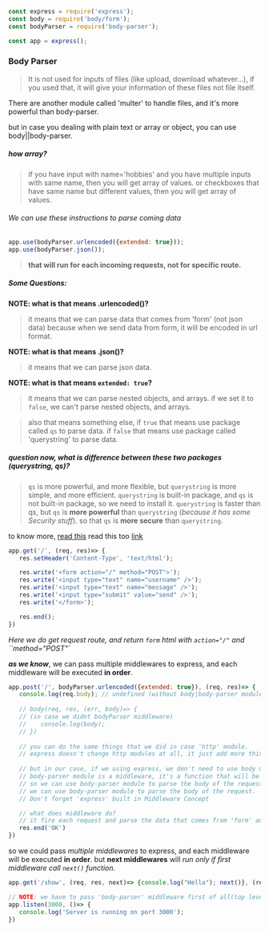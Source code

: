 ```js
const express = require('express');
const body = require('body/form');
const bodyParser = require('body-parser');

const app = express();

```
### Body Parser
> It is not used for inputs of files (like upload, download whatever...), if you used that, it will give your information of these files not file itself.

There are another module called 'multer' to handle files, and it's more powerful than body-parser.

but in case you dealing with plain text or array or object, you can use body||body-parser.

##### how array?
> if you have input with name='hobbies' and you have multiple inputs with same name, then you will get array of values.
> or checkboxes that have same name but different values, then you will get array of values.

###### We can use these instructions to parse coming data
```js
app.use(bodyParser.urlencoded({extended: true}));
app.use(bodyParser.json());
```
> __that will run for each incoming requests, not for specific route.__

##### Some Questions:
__NOTE: what is that means .urlencoded()?__
> it means that we can parse data that comes from 'form' (not json data) because when we send data from form, it will be encoded in url format.

__NOTE: what is that means .json()?__
> it means that we can parse json data.

__NOTE: what is that means `extended: true`?__
> it means that we can parse nested objects, and arrays.
> if we set it to `false`, we can't parse nested objects, and arrays.

> also that means something else, if `true` that means use package called `qs` to parse data.
> if `false` that means use package called 'querystring' to parse data.

##### question now, what is difference between these two packages (querystring, qs)?
> `qs` is more powerful, and more flexible, but `querystring` is more simple, and more efficient.
> `querystring` is built-in package, and `qs` is not built-in package, so we need to install it.
> `querystring` is faster than qs, but `qs` is __more powerful__ than `querystring` (_because it has some Security stuff_).
> so that `qs` is __more secure__ than `querystring`.

to know more, [read this](https://stackoverflow.com/questions/29960764/what-does-extended-mean-in-express-4-0)
read this too [link](https://stackoverflow.com/questions/55558402/what-is-the-meaning-of-bodyparser-urlencoded-extended-true-and-bodypar)

```js
app.get('/', (req, res)=> {
   res.setHeader('Content-Type', 'text/html');

   res.write('<form action="/" method="POST">');
   res.write('<input type="text" name="username" />');
   res.write('<input type="text" name="message" />');
   res.write('<input type="submit" value="send" />');
   res.write('</form>');

   res.end();
})
```
_Here we do get request route, and return `form` html with `action="/"` and ``method="POST"`_ 


___as we know___, we can pass multiple middlewares to express, and each middleware will be executed __in order__.
```js
app.post('/', bodyParser.urlencoded({extended: true}), (req, res)=> {
   console.log(req.body); // undefined (without body|body-parser module)
   
   // body(req, res, (err, body)=> {
   // (in case we didnt bodyParser middleware)
   //    console.log(body);
   // })
   
   // you can do the same things that we did in case 'http' module.
   // express doesn't change http modules at all, it just add more things to ease to you
   
   // but in our case, if we using express, we don't need to use body module, because express has body-parser module.
   // body-parser module is a middleware, it's a function that will be executed before the request reach to the route handler.
   // so we can use body-parser module to parse the body of the request.
   // we can use body-parser module to parse the body of the request.
   // Don't forget 'express' built in Middleware Concept

   // what does middleware do?
   // it fire each request and parse the data that comes from 'form' and convert it to object, and then store it in 'body' header in request
   res.end('OK')
})
```

so we could pass _multiple middlewares_ to express, and each middleware will be executed __in order__.
but __next middlewares__ will _run only if first middleware call `next()` function._

```js
app.get('/show', (req, res, next)=> {console.log("Hello"); next()}, (req, res, next)=> console.log("World"))

// NOTE: we have to pass 'body-parser' middleware first of all(top level) or first passing, for our comming middleware could use body of request after parsing
app.listen(3000, ()=> {
   console.log('Server is running on port 3000');
})
```